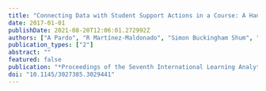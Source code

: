 ```yaml
---
title: "Connecting Data with Student Support Actions in a Course: A Hands-on Tutorial"
date: 2017-01-01
publishDate: 2021-08-20T12:06:01.272992Z
authors: ["A Pardo", "R Martínez-Maldonado", "Simon Buckingham Shum", "J Schulte", " ..."]
publication_types: ["2"]
abstract: ""
featured: false
publication: "*Proceedings of the Seventh International Learning Analytics & Knowledge łdots*"
doi: "10.1145/3027385.3029441"
---
```


